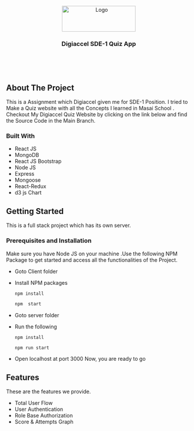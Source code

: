 
<!-- # marked-waves-859 -->

<br />
<div align="center">
  <a href="[https://github.com/rushi2784/Digiaccel-SDE-1-Quiz-App](https://github.com/rushi2784/Digiaccel-SDE-1-Quiz-App)">
    <img src="https://digiaccel.in/digiaccel.svg" alt="Logo" width="200" height="70">
  </a>

<h3 align="center">Digiaccel  SDE-1 Quiz App</h3>

  
</div>
<br/>
<br/>



<br/>

<!-- ABOUT THE PROJECT -->

## About The Project

This is a Assignment which Digiaccel given me for SDE-1 Position.
I tried to Make a Quiz website with all the Concepts I learned in Masai School . Checkout My Digiaccel Quiz Website  by clicking on the
link below and find the Source Code in the Main Branch.


### Built With

- React JS
- MongoDB
- React JS Bootstrap
- Node JS
- Express
- Mongoose
- React-Redux
- d3 js Chart


<!-- GETTING STARTED -->

## Getting Started

This is a full stack project which has its own server. 

### Prerequisites and Installation

Make sure you have Node JS on your machine .Use the following NPM Package to get started and access all the functionalities of the Project.

- Goto Client folder

- Install NPM packages

  ```sh
  npm install

  npm  start
  ```

- Goto server folder
- Run the following

  ```
  npm install

  npm run start
  ```

- Open localhost at port 3000
  Now, you are ready to go
<!-- USAGE EXAMPLES -->

##  Features
These are the features we provide.
- Total User Flow
- User Authentication
- Role Base Authorization
- Score & Attempts Graph

